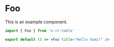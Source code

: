 # Foo

This is an example component.

```jsx
import { Foo } from 'o-rc-table'

export default () => <Foo title="Hello dumi!" />
```
